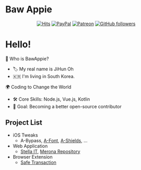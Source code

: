 # Baw Appie 
<div align=center>

[![Hits](https://hits.seeyoufarm.com/api/count/incr/badge.svg?url=https%3A%2F%2Fgithub.com%2FBaw-Appie&count_bg=%2379C83D&title_bg=%23555555&icon=&icon_color=%23E7E7E7&title=hits&edge_flat=false)](https://hits.seeyoufarm.com)
[![PayPal](https://img.shields.io/badge/Donation-PayPal-blue.svg)](https://paypal.me/pp121324)
[![Patreon](https://img.shields.io/badge/Donation-Patreon-orange.svg)](https://patreon.com/BawAppie)
[![GitHub followers](https://img.shields.io/github/followers/Baw-Appie?label=GitHub%20Followers)](https://github.com/Baw-Appie)

</div>

# Hello! 
🙋 Who is BawAppie?
 - 🏷️ My real name is JiHun Oh
 - 🇰🇷 I'm living in South Korea.

🌍 Coding to Change the World
 - 🛠️ Core Skills: Node.js, Vue.js, Kotlin
 - 🎯 Goal: Becoming a better open-source contributor

## Project List
 - iOS Tweaks
   - A-Bypass, [A-Font](https://gitlab.com/Baw-Appie/A-Font), [A-Shields](https://gitlab.com/Baw-Appie/A-Shields), ...
 - Web Application 
   - [Stella IT](https://stella-it.com), [Merona Repository](https://repo.co.kr)
 - Browser Extension
   - [Safe Transaction](https://github.com/Baw-Appie/SafeTransaction)
